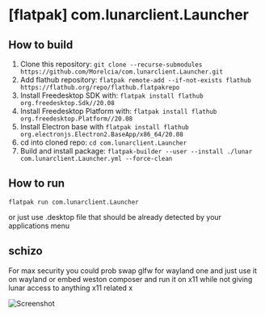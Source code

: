 # [flatpak] com.lunarclient.Launcher

## How to build

1. Clone this repository: `git clone --recurse-submodules https://github.com/Morelcia/com.lunarclient.Launcher.git`
2. Add flathub repository: `flatpak remote-add --if-not-exists flathub https://flathub.org/repo/flathub.flatpakrepo`
3. Install Freedesktop SDK with: `flatpak install flathub org.freedesktop.Sdk//20.08`
4. Install Freedesktop Platform with: `flatpak install flathub org.freedesktop.Platform//20.08`
5. Install Electron base with `flatpak install flathub org.electronjs.Electron2.BaseApp/x86_64/20.08`
6. cd into cloned repo: `cd com.lunarclient.Launcher`
7. Build and install package: `flatpak-builder --user --install ./lunar com.lunarclient.Launcher.yml --force-clean`

## How to run

`flatpak run com.lunarclient.Launcher`

or just use .desktop file that should be already detected by your applications menu

## schizo

For max security you could prob swap glfw for wayland one and just use it on wayland or embed weston composer and run it on x11 while not giving lunar access to anything x11 related x

![Screenshot](https://nekopon.pl/syf/lunarsandbox.png)
